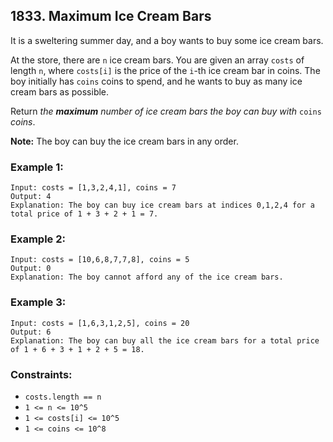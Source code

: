 ## 1833. Maximum Ice Cream Bars

It is a sweltering summer day, and a boy wants to buy some ice cream bars.

At the store, there are ```n``` ice cream bars. You are given an array ```costs``` of length ```n```, where ```costs[i]``` is the price of the ```i```-th ice cream bar in coins. The boy initially has ```coins``` coins to spend, and he wants to buy as many ice cream bars as possible.

Return *the **maximum** number of ice cream bars the boy can buy with* ```coins``` *coins*.

**Note:** The boy can buy the ice cream bars in any order.

### Example 1:
```
Input: costs = [1,3,2,4,1], coins = 7
Output: 4
Explanation: The boy can buy ice cream bars at indices 0,1,2,4 for a total price of 1 + 3 + 2 + 1 = 7.
```
### Example 2:
```
Input: costs = [10,6,8,7,7,8], coins = 5
Output: 0
Explanation: The boy cannot afford any of the ice cream bars.
```
### Example 3:
```
Input: costs = [1,6,3,1,2,5], coins = 20
Output: 6
Explanation: The boy can buy all the ice cream bars for a total price of 1 + 6 + 3 + 1 + 2 + 5 = 18.
```

### Constraints:

* ```costs.length == n```
* ```1 <= n <= 10^5```
* ```1 <= costs[i] <= 10^5```
* ```1 <= coins <= 10^8```